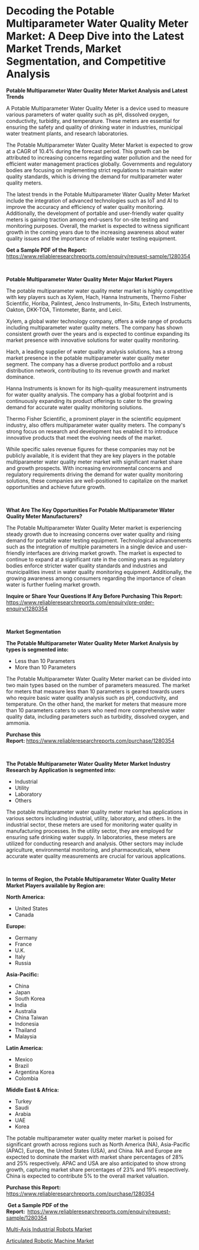 <p><h1>Decoding the Potable Multiparameter Water Quality Meter Market: A Deep Dive into the Latest Market Trends, Market Segmentation, and Competitive Analysis</h1></p><p><strong>Potable Multiparameter Water Quality Meter Market Analysis and Latest Trends</strong></p>
<p><p>A Potable Multiparameter Water Quality Meter is a device used to measure various parameters of water quality such as pH, dissolved oxygen, conductivity, turbidity, and temperature. These meters are essential for ensuring the safety and quality of drinking water in industries, municipal water treatment plants, and research laboratories.</p><p>The Potable Multiparameter Water Quality Meter Market is expected to grow at a CAGR of 10.4% during the forecast period. This growth can be attributed to increasing concerns regarding water pollution and the need for efficient water management practices globally. Governments and regulatory bodies are focusing on implementing strict regulations to maintain water quality standards, which is driving the demand for multiparameter water quality meters.</p><p>The latest trends in the Potable Multiparameter Water Quality Meter Market include the integration of advanced technologies such as IoT and AI to improve the accuracy and efficiency of water quality monitoring. Additionally, the development of portable and user-friendly water quality meters is gaining traction among end-users for on-site testing and monitoring purposes. Overall, the market is expected to witness significant growth in the coming years due to the increasing awareness about water quality issues and the importance of reliable water testing equipment.</p></p>
<p><strong>Get a Sample PDF of the Report:&nbsp;</strong> <a href="https://www.reliableresearchreports.com/enquiry/request-sample/1280354">https://www.reliableresearchreports.com/enquiry/request-sample/1280354</a></p>
<p>&nbsp;</p>
<p><strong>Potable Multiparameter Water Quality Meter Major Market Players</strong></p>
<p><p>The potable multiparameter water quality meter market is highly competitive with key players such as Xylem, Hach, Hanna Instruments, Thermo Fisher Scientific, Horiba, Palintest, Jenco Instruments, In-Situ, Extech Instruments, Oakton, DKK-TOA, Tintometer, Bante, and Leici. </p><p>Xylem, a global water technology company, offers a wide range of products including multiparameter water quality meters. The company has shown consistent growth over the years and is expected to continue expanding its market presence with innovative solutions for water quality monitoring.</p><p>Hach, a leading supplier of water quality analysis solutions, has a strong market presence in the potable multiparameter water quality meter segment. The company has a diverse product portfolio and a robust distribution network, contributing to its revenue growth and market dominance.</p><p>Hanna Instruments is known for its high-quality measurement instruments for water quality analysis. The company has a global footprint and is continuously expanding its product offerings to cater to the growing demand for accurate water quality monitoring solutions.</p><p>Thermo Fisher Scientific, a prominent player in the scientific equipment industry, also offers multiparameter water quality meters. The company's strong focus on research and development has enabled it to introduce innovative products that meet the evolving needs of the market.</p><p>While specific sales revenue figures for these companies may not be publicly available, it is evident that they are key players in the potable multiparameter water quality meter market with significant market share and growth prospects. With increasing environmental concerns and regulatory requirements driving the demand for water quality monitoring solutions, these companies are well-positioned to capitalize on the market opportunities and achieve future growth.</p></p>
<p>&nbsp;</p>
<p><strong>What Are The Key Opportunities For Potable Multiparameter Water Quality Meter Manufacturers?</strong></p>
<p><p>The Potable Multiparameter Water Quality Meter market is experiencing steady growth due to increasing concerns over water quality and rising demand for portable water testing equipment. Technological advancements such as the integration of multiple parameters in a single device and user-friendly interfaces are driving market growth. The market is expected to continue to expand at a significant rate in the coming years as regulatory bodies enforce stricter water quality standards and industries and municipalities invest in water quality monitoring equipment. Additionally, the growing awareness among consumers regarding the importance of clean water is further fueling market growth.</p></p>
<p><strong>Inquire or Share Your Questions If Any Before Purchasing This Report:</strong> <a href="https://www.reliableresearchreports.com/enquiry/pre-order-enquiry/1280354">https://www.reliableresearchreports.com/enquiry/pre-order-enquiry/1280354</a></p>
<p>&nbsp;</p>
<p><strong>Market Segmentation</strong></p>
<p><strong>The Potable Multiparameter Water Quality Meter Market Analysis by types is segmented into:</strong></p>
<p><ul><li>Less than 10 Parameters</li><li>More than 10 Parameters</li></ul></p>
<p><p>The Potable Multiparameter Water Quality Meter market can be divided into two main types based on the number of parameters measured. The market for meters that measure less than 10 parameters is geared towards users who require basic water quality analysis such as pH, conductivity, and temperature. On the other hand, the market for meters that measure more than 10 parameters caters to users who need more comprehensive water quality data, including parameters such as turbidity, dissolved oxygen, and ammonia.</p></p>
<p><strong>Purchase this Report:&nbsp;</strong><a href="https://www.reliableresearchreports.com/purchase/1280354">https://www.reliableresearchreports.com/purchase/1280354</a></p>
<p>&nbsp;</p>
<p><strong>The Potable Multiparameter Water Quality Meter Market Industry Research by Application is segmented into:</strong></p>
<p><ul><li>Industrial</li><li>Utility</li><li>Laboratory</li><li>Others</li></ul></p>
<p><p>The potable multiparameter water quality meter market has applications in various sectors including industrial, utility, laboratory, and others. In the industrial sector, these meters are used for monitoring water quality in manufacturing processes. In the utility sector, they are employed for ensuring safe drinking water supply. In laboratories, these meters are utilized for conducting research and analysis. Other sectors may include agriculture, environmental monitoring, and pharmaceuticals, where accurate water quality measurements are crucial for various applications.</p></p>
<p>&nbsp;</p>
<p><strong>In terms of Region, the Potable Multiparameter Water Quality Meter Market Players available by Region are:</strong></p>
<p>
    <p> <strong> North America: </strong>
        <ul>
            <li>United States</li>
            <li>Canada</li>
        </ul>
        </p> 
    <p> <strong> Europe: </strong>
        <ul>
            <li>Germany</li>
            <li>France</li>
            <li>U.K.</li>
            <li>Italy</li>
            <li>Russia</li>
        </ul>
        </p> 
    <p> <strong> Asia-Pacific: </strong>
        <ul>
            <li>China</li>
            <li>Japan</li>
            <li>South Korea</li>
            <li>India</li>
            <li>Australia</li>
            <li>China Taiwan</li>
            <li>Indonesia</li>
            <li>Thailand</li>
            <li>Malaysia</li>
        </ul>
        </p> 
    <p> <strong> Latin America: </strong>
        <ul>
            <li>Mexico</li>
            <li>Brazil</li>
            <li>Argentina Korea</li>
            <li>Colombia</li>
        </ul>
        </p> 
    <p> <strong> Middle East & Africa: </strong>
        <ul>
            <li>Turkey</li>
            <li>Saudi</li>
            <li>Arabia</li>
            <li>UAE</li>
            <li>Korea</li>
        </ul>
    </p>
    </p>
<p><p>The potable multiparameter water quality meter market is poised for significant growth across regions such as North America (NA), Asia-Pacific (APAC), Europe, the United States (USA), and China. NA and Europe are expected to dominate the market with market share percentages of 28% and 25% respectively. APAC and USA are also anticipated to show strong growth, capturing market share percentages of 23% and 19% respectively. China is expected to contribute 5% to the overall market valuation.</p></p>
<p><strong>Purchase this Report: </strong><a href="https://www.reliableresearchreports.com/purchase/1280354">https://www.reliableresearchreports.com/purchase/1280354</a></p>
<p>&nbsp;<strong>Get a Sample PDF of the Report:&nbsp;&nbsp;</strong><a href="https://www.reliableresearchreports.com/enquiry/request-sample/1280354">https://www.reliableresearchreports.com/enquiry/request-sample/1280354</a></p>
<p><strong></strong></p>
<p><p><a href="https://issuu.com/reportprime-2/docs/multi-axis-industrial-robots-market-size-2030.pptx">Multi-Axis Industrial Robots Market</a></p><p><a href="https://issuu.com/reportprime-2/docs/articulated-robotic-machine-market-size-2030.pptx">Articulated Robotic Machine Market</a></p></p>
